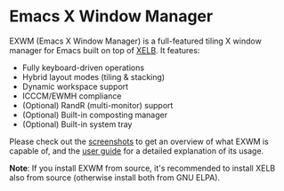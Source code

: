 # Emacs X Window Manager

EXWM (Emacs X Window Manager) is a full-featured tiling X window manager
for Emacs built on top of [XELB](https://github.com/ch11ng/xelb).
It features:
+ Fully keyboard-driven operations
+ Hybrid layout modes (tiling & stacking)
+ Dynamic workspace support
+ ICCCM/EWMH compliance
+ (Optional) RandR (multi-monitor) support
+ (Optional) Built-in composting manager
+ (Optional) Built-in system tray

Please check out the
[screenshots](https://github.com/ch11ng/exwm/wiki/Screenshots)
to get an overview of what EXWM is capable of,
and the [user guide](https://github.com/ch11ng/exwm/wiki)
for a detailed explanation of its usage.

**Note**: If you install EXWM from source, it's recommended to install
XELB also from source (otherwise install both from GNU ELPA).
